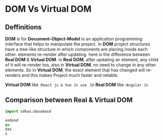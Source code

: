 # DOM Vs Virtual DOM

## Deffinitions

**DOM** is for **Document-Object-Model** is an application programming interface that helps to manipulate the project. In **DOM** project structures have a tree-like structure in which components are placing inside each other.  elements re-render after updating. here is the difference between **Real DOM** & **Virtual DOM**. in **Real DOM**, after updating an element, any child of it will re-render too, also in **Virtual DOM**, no need to change in any other elements. So in **Virtual DOM**, the exact element that has changed will re-renders and this makes Project much faster and reliable.

 **Virtual DOM** like :`React js & Vue Js use `.\n
**Real DOM** like :`Angular Js`

## Comparison between Real & Virtual DOM 




```js
import sdkas;dasadasd

asdasd
as
das
s
```
